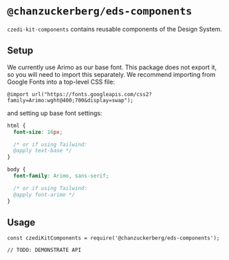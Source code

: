 # `@chanzuckerberg/eds-components`

`czedi-kit-components` contains reusable components of the Design System.

## Setup

We currently use Arimo as our base font. This package does not export it, so you will need to import this separately. We recommend importing from Google Fonts into a top-level CSS file:

```
@import url("https://fonts.googleapis.com/css2?family=Arimo:wght@400;700&display=swap");
```

and setting up base font settings:

```css
html {
  font-size: 16px;

  /* or if using Tailwind:
  @apply text-base */
}

body {
  font-family: Arimo, sans-serif;

  /* or if using Tailwind:
  @apply font-arimo */
}
```

## Usage

```
const czediKitComponents = require('@chanzuckerberg/eds-components');

// TODO: DEMONSTRATE API
```
